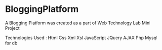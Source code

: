 # BloggingPlatform

A Blogging Platform was created as a part of Web Technology Lab Mini Project

Technologies Used :
  Html
  Css
  Xml
  Xsl
  JavaScript
  JQuery
  AJAX
  Php
  Mysql for db
